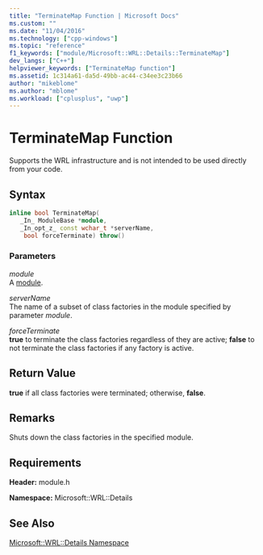 ```yaml
---
title: "TerminateMap Function | Microsoft Docs"
ms.custom: ""
ms.date: "11/04/2016"
ms.technology: ["cpp-windows"]
ms.topic: "reference"
f1_keywords: ["module/Microsoft::WRL::Details::TerminateMap"]
dev_langs: ["C++"]
helpviewer_keywords: ["TerminateMap function"]
ms.assetid: 1c314a61-da5d-49bb-ac44-c34ee3c23b66
author: "mikeblome"
ms.author: "mblome"
ms.workload: ["cplusplus", "uwp"]
---
```

# TerminateMap Function
Supports the WRL infrastructure and is not intended to be used directly from your code.  
  
## Syntax  
  
```cpp  
inline bool TerminateMap(  
   _In_ ModuleBase *module,   
   _In_opt_z_ const wchar_t *serverName,   
    bool forceTerminate) throw()  
```  
  
### Parameters  
 *module*  
 A [module](../windows/module-class.md).  
  
 *serverName*  
 The name of a subset of class factories in the module specified by parameter *module*.  
  
 *forceTerminate*  
 **true** to terminate the class factories regardless of they are active; **false** to not terminate the class factories if any factory is active.  
  
## Return Value  
 **true** if all class factories were terminated; otherwise, **false**.  
  
## Remarks  
 Shuts down the class factories in the specified module.  
  
## Requirements  
 **Header:** module.h  
  
 **Namespace:** Microsoft::WRL::Details  
  
## See Also  
 [Microsoft::WRL::Details Namespace](../windows/microsoft-wrl-details-namespace.md)